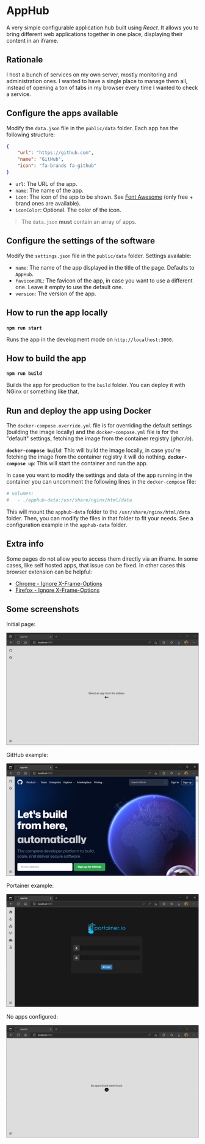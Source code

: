 # AppHub

A very simple configurable application hub built using _React_. It allows you to bring different web applications together in one place, displaying their content in an iframe.

## Rationale

I host a bunch of services on my own server, mostly monitoring and administration ones. I wanted to have a single place to manage them all, instead of opening a ton of tabs in my browser every time I wanted to check a service.

## Configure the apps available

Modify the `data.json` file in the `public/data` folder. Each app has the following structure:

```json
{
    "url": "https://github.com",
    "name": "GitHub",
    "icon": "fa-brands fa-github"
}
```

- `url`: The URL of the app.
- `name`: The name of the app.
- `icon`: The icon of the app to be shown. See [Font Awesome](https://fontawesome.com/icons?d=gallery) (only free + brand ones are available).
- `iconColor`: Optional. The color of the icon.

> The `data.json` **must** contain an array of apps.

## Configure the settings of the software

Modify the `settings.json` file in the `public/data` folder. Settings available:

- `name`: The name of the app displayed in the title of the page. Defaults to `AppHub`.
- `faviconURL`: The favicon of the app, in case you want to use a different one. Leave it empty to use the default one.
- `version`: The version of the app.

## How to run the app locally

**`npm run start`**

Runs the app in the development mode on `http://localhost:3000`.

## How to build the app

**`npm run build`**

Builds the app for production to the `build` folder. You can deploy it with NGinx or something like that.

## Run and deploy the app using Docker

The `docker-compose.override.yml` file is for overriding the default settings (building the image locally) and the `docker-compose.yml` file is for the "default" settings, fetching the image from the container registry (_ghcr.io_).

**`docker-compose build`**: This will build the image locally, in case you're fetching the image from the container registry it will do nothing.
**`docker-compose up`**: This will start the container and run the app.

In case you want to modify the settings and data of the app running in the container you can uncomment the following lines in the `docker-compose` file:

```yaml
# volumes:
#   - ./apphub-data:/usr/share/nginx/html/data
```

This will mount the `apphub-data` folder to the `/usr/share/nginx/html/data` folder. Then, you can modify the files in that folder to fit your needs. See a configuration example in the `apphub-data` folder.

## Extra info

Some pages do not allow you to access them directly via an iframe. In some cases, like self hosted apps, that issue can be fixed. In other cases this browser extension can be helpful:

- [Chrome - Ignore X-Frame-Options](https://chrome.google.com/webstore/detail/ignore-x-frame-headers/gleekbfjekiniecknbkamfmkohkpodhe)
- [Firefox - Ignore X-Frame-Options](https://addons.mozilla.org/es/firefox/addon/ignore-x-frame-options-header/)

## Some screenshots

Initial page:

![Initial page](doc/imgs/select-app.png)

GitHub example:

![GitHub example](doc/imgs/github.png)

Portainer example:

![Portainer example](doc/imgs/portainer.png)

No apps configured:

![No apps configured](doc/imgs/no-apps.png)
